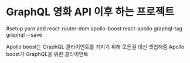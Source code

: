 # GraphQL 영화 API 이후 하는 프로젝트

#setup
yarn add react-router-dom apollo-boost react-apollo graphql-tag graphql --save

Apollo boost는 GraphQL 클라이언트를 가지기 위해 모든걸 대신 셋업해줌
Apollo boost가 GraphQL을 위한 클라이언트
